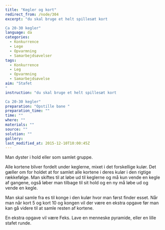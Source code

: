 ```yaml
---
title: "Kegler og kort"
redirect_from: /node/304
excerpt: "du skal bruge et helt spillesæt kort

Ca 20-30 kegler"
language: da
categories:
  - Konkurrence
  - Lege
  - Opvarmning
  - Samarbejdsøvelser
tags:
  - Konkurrence
  - Leg
  - Opvarmning
  - Samarbejdsøvelse
aim: "Stafet
"
instruction: "du skal bruge et helt spillesæt kort

Ca 20-30 kegler"
preparation: "Opstille bane "
preparation_time: ""
time: ""
where: ""
materials: ""
source: ""
solution: ""
gallery:
last_modified_at: 2015-12-10T10:00:45Z
---
```

Man dyster i hold eller som samlet gruppe.

Alle kortene bliver fordelt under keglerne, mixet i det forskellige kulør. Det gæller om for holdet at for samlet alle kortene i deres kulør i den rigtige rækkefølge. Man skiftes til at løbe ud til keglerne og må kun vende en kegle af gangene, også løber man tilbage til sit hold og en ny må løbe ud og vende en kegle.

Man skal samle fra es til konge i den kulør hvor man først finder esset. Når man når kort 5 og kort 10 og kongen vil der være en ekstra opgave før man kan gå videre til at samle resten af kortene.

En ekstra opgave vil være Feks. Lave en menneske pyramide, eller en lille stafet runde.
